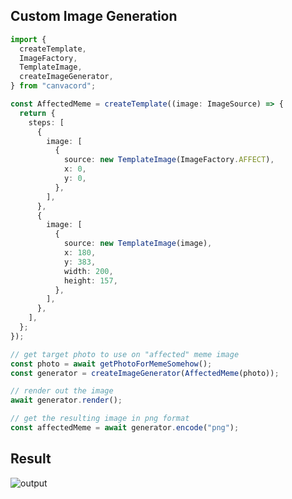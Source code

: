 ## Custom Image Generation

```ts
import {
  createTemplate,
  ImageFactory,
  TemplateImage,
  createImageGenerator,
} from "canvacord";

const AffectedMeme = createTemplate((image: ImageSource) => {
  return {
    steps: [
      {
        image: [
          {
            source: new TemplateImage(ImageFactory.AFFECT),
            x: 0,
            y: 0,
          },
        ],
      },
      {
        image: [
          {
            source: new TemplateImage(image),
            x: 180,
            y: 383,
            width: 200,
            height: 157,
          },
        ],
      },
    ],
  };
});

// get target photo to use on "affected" meme image
const photo = await getPhotoForMemeSomehow();
const generator = createImageGenerator(AffectedMeme(photo));

// render out the image
await generator.render();

// get the resulting image in png format
const affectedMeme = await generator.encode("png");
```

## Result

![output](https://raw.githubusercontent.com/neplextech/canvacord/main/packages/canvacord/test/canvas/affected.png)
